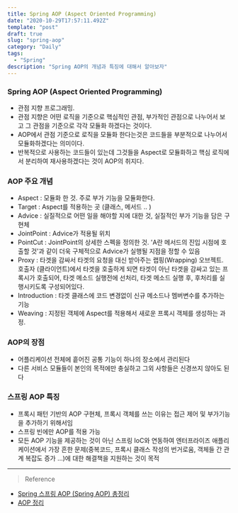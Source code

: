 ```yaml
---
title: Spring AOP (Aspect Oriented Programming)
date: "2020-10-29T17:57:11.492Z"
template: "post"
draft: true
slug: "spring-aop"
category: "Daily"
tags:
  - "Spring"
description: "Spring AOP의 개념과 특징에 대해서 알아보자"
---
```


### Spring AOP (Aspect Oriented Programming)
- 관점 지향 프로그래밍. 
- 관점 지향은 어떤 로직을 기준으로 핵심적인 관점, 부가적인 관점으로 나누어서 보고 그 관점을 기준으로 각각 모듈화 하겠다는 것이다.
- AOP에서 관점 기준으로 로직을 모듈화 한다는것은 코드들을 부분적으로 나누어서 모듈화하겠다는 의미이다.
- 반복적으로 사용하는 코드들이 있는데 그것들을 Aspect로 모듈화하고 핵심 로직에서 분리하여 재사용하겠다는 것이 AOP의 취지다.

### AOP 주요 개념
- Aspect : 모듈화 한 것. 주로 부가 기능을 모듈화한다.
- Target : Aspect를 적용하는 곳 (클래스, 메서드 .. )
- Advice : 실질적으로 어떤 일을 해야할 지에 대한 것, 실질적인 부가 기능을 담은 구현체
- JointPoint : Advice가 적용될 위치
- PointCut : JointPoint의 상세한 스펙을 정의한 것. 'A란 메서드의 진입 시점에 호출할 것'과 같이 더욱 구체적으로 Advice가 실행될 지점을 정할 수 있음
- Proxy : 타겟을 감싸서 타겟의 요청을 대신 받아주는 랩핑(Wrapping) 오브젝트. 호출자 (클라이언트)에서 타겟을 호출하게 되면 타겟이 아닌 타겟을 감싸고 있는 프록시가 호출되어, 타겟 메소드 실행전에 선처리, 타겟 메소드 실행 후, 후처리를 실행시키도록 구성되어있다.
- Introduction : 타겟 클래스에 코드 변경없이 신규 메소드나 멤버변수를 추가하는 기능
- Weaving : 지정된 객체에 Aspect를 적용해서 새로운 프록시 객체를 생성하는 과정. 

### AOP의 장점
- 어플리케이션 전체에 흩어진 공통 기능이 하나의 장소에서 관리된다
- 다른 서비스 모듈들이 본인의 목적에만 충실하고 그외 사항들은 신경쓰지 않아도 된다

### 스프링 AOP 특징
- 프록시 패턴 기반의 AOP 구현체, 프록시 객체를 쓰는 이유는 접근 제어 및 부가기능을 추가하기 위해서임
- 스프링 빈에만 AOP를 적용 가능
- 모든 AOP 기능을 제공하는 것이 아닌 스프링 IoC와 연동하여 엔터프라이즈 애플리케이션에서 가장 흔한 문제(중복코드, 프록시 클래스 작성의 번거로움, 객체들 간 관계 복잡도 증가 ...)에 대한 해결책을 지원하는 것이 목적


<hr>

> Reference
- [Spring 스프링 AOP (Spring AOP) 총정리](https://engkimbs.tistory.com/746)
- [AOP 정리](https://jojoldu.tistory.com/71)
